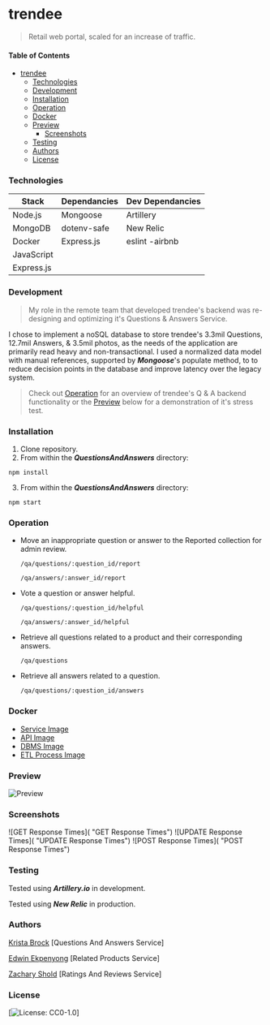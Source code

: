 # trendee

>Retail web portal, scaled for an increase of traffic. 

#### Table of Contents

* [trendee](#trendee)
     * [Technologies](#Technologies)
     * [Development](#Development)
     * [Installation](#Installation)
     * [Operation](#Operation)
     * [Docker](#Docker)
     * [Preview](#Preview)
          * [Screenshots](#Screenshots)
     * [Testing](#Testing)
     * [Authors](#Authors)
     * [License](#License)

### Technologies

|    Stack   | Dependancies | Dev Dependancies |
|------------|--------------|------------------|
|  Node.js   |   Mongoose   |  Artillery       |
|  MongoDB   |  dotenv-safe |  New Relic       |
| Docker     |  Express.js  |  eslint -airbnb  |
| JavaScript |
| Express.js |


### Development

> My role in the remote team that developed trendee's backend was re-designing and optimizing it's Questions & Answers Service. 

I chose to implement a noSQL database to store trendee's 3.3mil Questions, 12.7mil Answers, & 3.5mil photos, as the needs of the application are primarily read heavy and non-transactional. I used a normalized data model with manual references, supported by ___Mongoose___'s populate method, to to reduce decision points in the database and improve latency over the legacy system. 
 
>Check out [Operation](#Operation) for an overview of trendee's Q & A backend functionality or the [Preview](#Preview) below for a demonstration of it's stress test. 

### Installation

1. Clone repository.
2. From within the ___QuestionsAndAnswers___ directory:

``
npm install
``

3. From within the ___QuestionsAndAnswers___ directory:

``
npm start
``

### Operation

- Move an inappropriate question or answer to the Reported collection for admin review. 

  ``/qa/questions/:question_id/report``
  
  ``/qa/answers/:answer_id/report``

- Vote a question or answer helpful.

  ``/qa/questions/:question_id/helpful``
  
  ``/qa/answers/:answer_id/helpful``
  
- Retrieve all questions related to a product and their corresponding answers.

  ``/qa/questions``

- Retrieve all answers related to a question.

  ``/qa/questions/:question_id/answers`` 
  
### Docker

* [Service Image](https://hub.docker.com/repository/docker/sereigh/qa-service "Service Image")
* [API Image](https://hub.docker.com/repository/docker/sereigh/qa-api "API Image")
* [DBMS Image](https://hub.docker.com/repository/docker/sereigh/qa-dbms "DBMS Image")
* [ETL Process Image](https://hub.docker.com/repository/docker/sereigh/qa-etl "ETL Process Image")

### Preview

![Preview]()


### Screenshots

![GET Response Times]( "GET Response Times")
![UPDATE Response Times]( "UPDATE Response Times")
![POST Response Times]( "POST Response Times")

### Testing

Tested using ___Artillery.io___ in development. 

Tested using ___New Relic___ in production.

### Authors

[Krista Brock](https://github.com/sereigh "Krista Brock") [Questions And Answers Service]

[Edwin Ekpenyong](https://github.com/moogiemode "Edwin Ekpenyong") [Related Products Service]

[Zachary Shold](https://github.com/Prollux "Zachary Shold") [Ratings And Reviews Service]


### License 

[![License: CC0-1.0](https://licensebuttons.net/l/zero/1.0/80x15.png)]
